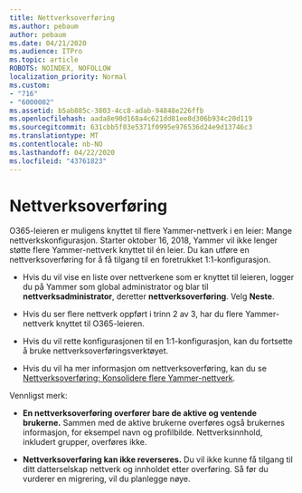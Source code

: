 ```yaml
---
title: Nettverksoverføring
ms.author: pebaum
author: pebaum
ms.date: 04/21/2020
ms.audience: ITPro
ms.topic: article
ROBOTS: NOINDEX, NOFOLLOW
localization_priority: Normal
ms.custom:
- "716"
- "6000002"
ms.assetid: b5ab885c-3803-4cc8-adab-94848e226ffb
ms.openlocfilehash: aada8e90d168a4c621dd81ee8d306b934c20d119
ms.sourcegitcommit: 631cbb5f03e5371f0995e976536d24e9d13746c3
ms.translationtype: MT
ms.contentlocale: nb-NO
ms.lasthandoff: 04/22/2020
ms.locfileid: "43761823"
---
```

# <a name="network-migration"></a>Nettverksoverføring

O365-leieren er muligens knyttet til flere Yammer-nettverk i en leier: Mange nettverkskonfigurasjon. Starter oktober 16, 2018, Yammer vil ikke lenger støtte flere Yammer-nettverk knyttet til én leier. Du kan utføre en nettverksoverføring for å få tilgang til en foretrukket 1:1-konfigurasjon.
  
- Hvis du vil vise en liste over nettverkene som er knyttet til leieren, logger du på Yammer som global administrator og blar til **nettverksadministrator**, deretter **nettverksoverføring**. Velg **Neste**.

- Hvis du ser flere nettverk oppført i trinn 2 av 3, har du flere Yammer-nettverk knyttet til O365-leieren.

- Hvis du vil rette konfigurasjonen til en 1:1-konfigurasjon, kan du fortsette å bruke nettverksoverføringsverktøyet.

- Hvis du vil ha mer informasjon om nettverksoverføring, kan du se [Nettverksoverføring: Konsolidere flere Yammer-nettverk](https://docs.microsoft.com/yammer/configure-your-yammer-network/consolidate-multiple-yammer-networks).

Vennligst merk:
  
- **En nettverksoverføring overfører bare de aktive og ventende brukerne.** Sammen med de aktive brukerne overføres også brukernes informasjon, for eksempel navn og profilbilde. Nettverksinnhold, inkludert grupper, overføres ikke.

- **Nettverksoverføring kan ikke reverseres.** Du vil ikke kunne få tilgang til ditt datterselskap nettverk og innholdet etter overføring. Så før du vurderer en migrering, vil du planlegge nøye.
